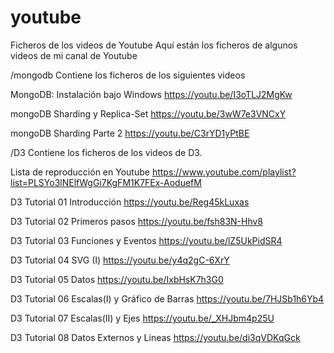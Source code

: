 # youtube
Ficheros de los videos de Youtube
Aquí están los ficheros de algunos videos de mi canal de Youtube

/mongodb Contiene los ficheros de los siguientes videos

MongoDB: Instalación bajo Windows
https://youtu.be/I3oTLJ2MgKw

mongoDB Sharding y Replica-Set
https://youtu.be/3wW7e3VNCxY

mongoDB Sharding Parte 2
https://youtu.be/C3rYD1yPtBE

/D3 Contiene los ficheros de los videos de D3.

Lista de reproducción en Youtube
https://www.youtube.com/playlist?list=PLSYo3lNElfWgGi7KgFM1K7FEx-AoduefM

D3 Tutorial 01 Introducción
https://youtu.be/Reg45kLuxas

D3 Tutorial 02 Primeros pasos
https://youtu.be/fsh83N-Hhv8

D3 Tutorial 03 Funciones y Eventos
https://youtu.be/lZ5UkPidSR4

D3 Tutorial 04 SVG (I)
https://youtu.be/y4q2gC-6XrY

D3 Tutorial 05 Datos
https://youtu.be/IxbHsK7h3G0

D3 Tutorial 06 Escalas(I) y Gráfico de Barras
https://youtu.be/7HJSb1h6Yb4

D3 Tutorial 07 Escalas(II) y Ejes
https://youtu.be/_XHJbm4p25U

D3 Tutorial 08 Datos Externos y Lineas
https://youtu.be/di3qVDKqGck
